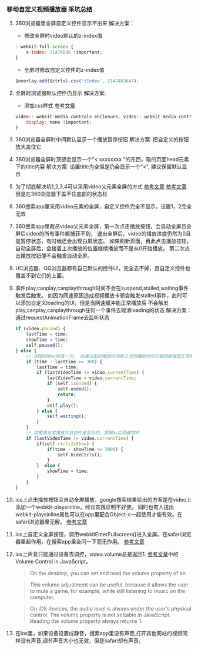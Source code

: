### 移动自定义视频播放器 采坑总结
1. 360浏览器里全屏自定义控件显示不出来
	解决方案：
	* 修改全屏时video默认的z-index值
	
	```javascript
	:-webkit-full-screen {
	    z-index: 21474836 !important;
	}
	```

	* 全屏时修改自定义控件的z-index值

	```javascript
	$overlay.add($ctrls).css('zIndex', 2147483647);
	```

2. 全屏时浏览器默认控件仍显示
	解决方案:
	* 添加css样式 [参考文章](https://css-tricks.com/custom-controls-in-html5-video-full-screen/)

	```javascript
	video::-webkit-media-controls-enclosure, video::-webkit-media-controls {
	    display: none !important;
	}
	```

3. 360浏览器全屏时中间默认显示一个播放暂停按钮
	解决方案:
	把自定义的按钮放大盖住它
4. 360浏览器全屏时顶部会显示一个"< xxxxxxxx "的东西，取的页面head元素下的title内容
	解决方案:
	设置title为空但是仍会显示一个"<", 建议保留默认显示
5. 为了彻底解决坑1,2,3,4可以采用video父元素全屏的方式
	[参考文章](http://stackoverflow.com/questions/7130397/how-do-i-make-a-div-full-screen)
	[参考文章](https://css-tricks.com/custom-controls-in-html5-video-full-screen/#comment-561384)
	但是在360浏览器下盖不住底部的状态栏
6. 360搜索app里采用video元素的全屏，自定义控件完全不显示，设置1，2完全无效
7. 360搜索app里裁员video父元素全屏，第一次点击播放按钮，会自动全屏且全屏后video的所有事件都捕获不到，
	退出全屏后，video的播放进度仍然为0且是暂停状态，有时候还会出现白屏状态。
	如果刷新页面，再此点击播放按钮，自动全屏后，会接着上次播放的位置继续播放而不是从0开始播放。
	第二次点击播放按钮便不会触发自动全屏。

8. UC浏览器、QQ浏览器都有自己默认的控件UI，完全去不掉，且自定义控件也覆盖不到它们的上面。
9. 事件play,canplay,canplaythrough时间不会在suspend,stalled,waiting事件触发后触发。
	如因为网速原因造成视频播放卡顿会触发stalled事件，此时可以添加自定义loading的UI，但是当网速缓冲能正常播放后
	不会触发play,canplay,canplaythrough任何一个事件去取消loading的状态
	解决方案：
	通过requestAnimationFrame去监听状态

	```javascript
	if (video.paused) {
        lastTime = time;
        showTime = time;
        self.paused();
    } else {
        // 间隔300ms检查一次， 如果当前的播放时间和上次的播放时间不相同那就是正常播放
        if (time - lastTime >= 300) {
            lastTime = time;
            if (lastVideoTime != video.currentTime) {
                lastVideoTime = video.currentTime;
                if (self.isEnded) {
                    self.ended();
                    return;
                }
                self.play();
            } else {
                self.waiting();
            }
        }
        // 如果是正常播放并且控件是显示的，那隔5s后隐藏控件
        if (lastVideoTime != video.currentTime) {
            if(self.ctrlsIsShow) {
                if(time - showTime >= 5000) {
                    self.hideCtrls();
                }
            }  else {
                showTime = time;
            }
        }
    }
	```

10. ios上点击播放按钮会自动全屏播放。google搜索结果给出的方案是在video上添加一个webkit-playsinline，经过实践证明不好使。
	同时也有人提出webkit-playsinline属性可以在app里配合Object-c一起使用才能有效。在safari浏览器里无解。
	[参考文章](http://www.cnblogs.com/moqiutao/p/4830438.html)
	
11. ios上自定义全屏按钮，调用webkitEnterFullscreen()进入全屏。在safari浏览器里起作用，在搜索app里会闪一下而无作用。
	[参考文章](https://developer.apple.com/library/safari/documentation/AudioVideo/Conceptual/Using_HTML5_Audio_Video/ControllingMediaWithJavaScript/ControllingMediaWithJavaScript.html#//apple_ref/doc/uid/TP40009523-CH3-SW20)
12. ios上声音只能通过设备去调控，video.volume总是返回1.
	[参考文章](https://developer.apple.com/library/safari/documentation/AudioVideo/Conceptual/Using_HTML5_Audio_Video/Device-SpecificConsiderations/Device-SpecificConsiderations.html)中的Volume Control in JavaScript。
	> On the desktop, you can set and read the volume property of an <audio> or <video> element. This allows you to set the element’s audio volume relative to the computer’s current volume setting. A value of 1 plays sound at the normal level. A value of 0 silences the audio. Values between 0 and 1 attenuate the audio.

	> This volume adjustment can be useful, because it allows the user to mute a game, for example, while still listening to music on the computer.

	> On iOS devices, the audio level is always under the user’s physical control. The volume property is not settable in JavaScript. Reading the volume property always returns 1.
13. 在ios里，如果设备设置成静音，搜索app里没有声音,打开其他网站的视频同样没有声音,调节声音大小也无效，但是safari却有声音。


